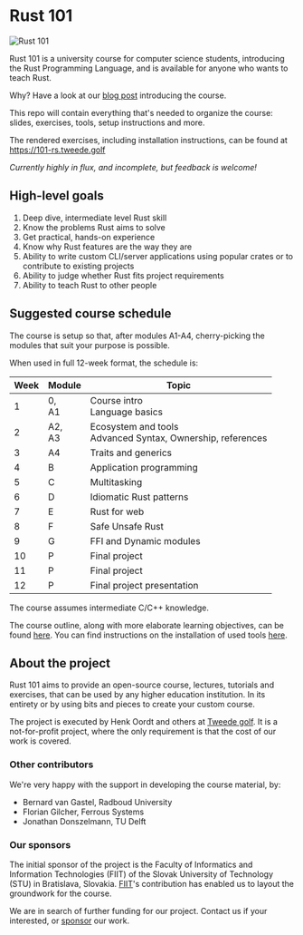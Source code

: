 # Rust 101 

![Rust 101](https://tweedegolf.nl/images/rust-101-logo.jpg)

Rust 101 is a university course for computer science students, introducing the Rust Programming Language, and is available for anyone who wants to teach Rust.

Why? Have a look at our [blog post](https://tweedegolf.nl/en/blog/80/rust-101-open-source-university-course) introducing the course.

This repo will contain everything that's needed to organize the course: slides, exercises, tools, setup instructions and more.

The rendered exercises, including installation instructions, can be found at <https://101-rs.tweede.golf>

*Currently highly in flux, and incomplete, but feedback is welcome!*



## High-level goals

1. Deep dive, intermediate level Rust skill
2. Know the problems Rust aims to solve
3. Get practical, hands-on experience
4. Know why Rust features are the way they are
5. Ability to write custom CLI/server applications using popular crates or to contribute to existing projects
6. Ability to judge whether Rust fits project requirements
7. Ability to teach Rust to other people

## Suggested course schedule

The course is setup so that, after modules A1-A4, cherry-picking the modules that suit your purpose is possible.

When used in full 12-week format, the schedule is:

| Week | Module | Topic                    | 
| ---- | ------ | ------------------------ | 
| 1    | 0, <br />A1  | Course intro <br />Language basics |
| 2    | A2, <br />A3 | Ecosystem and tools<br />Advanced Syntax, Ownership, references |
| 3    | A4     | Traits and generics      |
| 4    | B      | Application programming  |
| 5    | C      | Multitasking             |
| 6    | D      | Idiomatic Rust patterns  | 
| 7    | E      | Rust for web             | 
| 8    | F      | Safe Unsafe Rust         | 
| 9    | G      | FFI and Dynamic modules  |
| 10   | P      | Final project            |
| 11   | P      | Final project            |
| 12   | P      | Final project presentation |

The course assumes intermediate C/C++ knowledge.

The course outline, along with more elaborate learning objectives, can be found [here](./COURSE.md).
You can find instructions on the installation of used tools [here](./INSTALLATION.md).

## About the project

Rust 101 aims to provide an open-source course, lectures, tutorials and exercises, that can be used by any higher education institution. In its entirety or by using bits and pieces to create your custom course.

The project is executed by Henk Oordt and others at [Tweede golf](https://tweedegolf.nl). It is a not-for-profit project, where the only requirement is that the cost of our work is covered.

### Other contributors

We're very happy with the support in developing the course material, by:

- Bernard van Gastel, Radboud University
- Florian Gilcher, Ferrous Systems
- Jonathan Donszelmann, TU Delft

### Our sponsors

The initial sponsor of the project is the Faculty of Informatics and Information Technologies (FIIT) of the Slovak University of Technology (STU) in Bratislava, Slovakia. [FIIT](https://www.fiit.stuba.sk/en.html?page_id=749)'s contribution has enabled us to layout the groundwork for the course.

We are in search of further funding for our project. Contact us if your interested, or [sponsor](https://github.com/sponsors/tweedegolf) our work.



